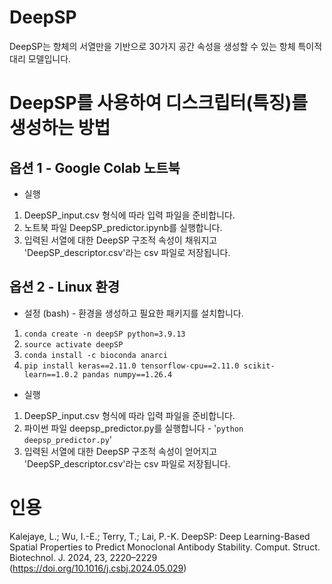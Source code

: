 # DeepSP

DeepSP는 항체의 서열만을 기반으로 30가지 공간 속성을 생성할 수 있는 항체 특이적 대리 모델입니다.

# DeepSP를 사용하여 디스크립터(특징)를 생성하는 방법

## 옵션 1 - Google Colab 노트북

- 실행
1. DeepSP_input.csv 형식에 따라 입력 파일을 준비합니다.
2. 노트북 파일 DeepSP_predictor.ipynb를 실행합니다.
3. 입력된 서열에 대한 DeepSP 구조적 속성이 채워지고 'DeepSP_descriptor.csv'라는 csv 파일로 저장됩니다.

## 옵션 2 - Linux 환경

- 설정 (bash) - 환경을 생성하고 필요한 패키지를 설치합니다.
1. `conda create -n deepSP python=3.9.13`
2. `source activate deepSP`
3. `conda install -c bioconda anarci`
4. `pip install keras==2.11.0 tensorflow-cpu==2.11.0 scikit-learn==1.0.2 pandas numpy==1.26.4`
- 실행
1. DeepSP_input.csv 형식에 따라 입력 파일을 준비합니다.
2. 파이썬 파일 deepsp_predictor.py를 실행합니다 - '`python deepsp_predictor.py`'
3. 입력된 서열에 대한 DeepSP 구조적 속성이 얻어지고 'DeepSP_descriptor.csv'라는 csv 파일로 저장됩니다.

# 인용

Kalejaye, L.; Wu, I.-E.; Terry, T.; Lai, P.-K. DeepSP: Deep Learning-Based Spatial Properties to Predict Monoclonal Antibody Stability. Comput. Struct. Biotechnol. J. 2024, 23, 2220–2229 (https://doi.org/10.1016/j.csbj.2024.05.029)